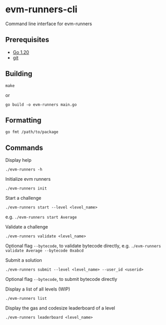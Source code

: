 # evm-runners-cli

Command line interface for evm-runners

## Prerequisites

- [Go 1.20](https://go.dev/doc/install)
- [git](https://github.com/git-guides/install-git)

## Building

```
make
```
or
```
go build -o evm-runners main.go
```

## Formatting
```
go fmt /path/to/package
```

## Commands

Display help
```
./evm-runners -h
```

Initialize evm runners
```
./evm-runners init
```

Start a challenge
```
./evm-runners start --level <level_name>
```
e.g. `./evm-runners start Average`

Validate a challenge
```
./evm-runners validate <level_name>
``` 
Optional flag `--bytecode`, to validate bytecode directly, e.g. `./evm-runners validate Average --bytecode 0xabcd`

Submit a solution
```
./evm-runners submit --level <level_name> --user_id <userid>
```
Optional flag `--bytecode`, to submit bytecode directly

Display a list of all levels (WIP)
```
./evm-runners list
```

Display the gas and codesize leaderboard of a level
```
./evm-runners leaderboard <level_name>
```